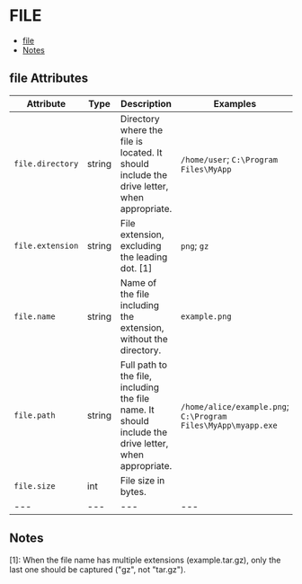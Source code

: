 
<!--- Hugo front matter used to generate the website version of this page:
--->

# FILE

- [file](#file)
- [Notes](#notes)

## file Attributes

| Attribute  | Type | Description  | Examples  | Stability |
|---|---|---|---|---|
| `file.directory` | string | Directory where the file is located. It should include the drive letter, when appropriate.  |`/home/user`; `C:\Program Files\MyApp` | ![Experimental](https://img.shields.io/badge/-experimental-blue) |
| `file.extension` | string | File extension, excluding the leading dot. [1] |`png`; `gz` | ![Experimental](https://img.shields.io/badge/-experimental-blue) |
| `file.name` | string | Name of the file including the extension, without the directory.  |`example.png` | ![Experimental](https://img.shields.io/badge/-experimental-blue) |
| `file.path` | string | Full path to the file, including the file name. It should include the drive letter, when appropriate.  |`/home/alice/example.png`; `C:\Program Files\MyApp\myapp.exe` | ![Experimental](https://img.shields.io/badge/-experimental-blue) |
| `file.size` | int | File size in bytes.  | | ![Experimental](https://img.shields.io/badge/-experimental-blue) |
|---|---|---|---|---|

## Notes

[1]: When the file name has multiple extensions (example.tar.gz), only the last one should be captured ("gz", not "tar.gz").

